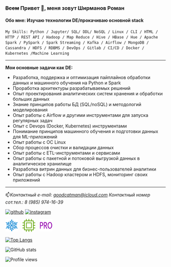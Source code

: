
### ~~Всем~~ Привет 👋, меня зовут Ширманов Роман
#### Обо мне: Изучаю технологии DE/прокачиваю основной stack

`My Skills: Python / Jupyter/ SQL/ DDL/ NoSQL / Linux / CLI / HTML / HTTP / REST API / Hadoop / Map Reduce / Hive / HBase / Hue / Apache Spark / PySpark / Spark Streaming / Kafka / Airflow / MongoDB / Cassandra / HDFS / RDBMS / DevOps / Gitlab / CI/CD / Docker / Kubernetes /Machine Learning`

***
**Мои основные задачи как DE:**
+ Разработка, поддержка и оптимизация пайплайнов обработки данных и машинного обучения на Python и Spark 
+ Проработка архитектуры разрабатываемых решений
+ Опыт проектирования аналитических систем хранения и обработки больших данных
+ Знание принципов работы БД (SQL/noSQL) и методологий моделирования
+ Опыт работы с Airflow и другими инструментами для запуска регулярных задач
+ Опыт с Devops (Docker, Kubernetes) инструментами
+ Понимание принципов машинного обучения и подготовки данных для ML-приложений
+ Опыт работы с ОС Linux
+ Сбор процессов очистки и валидации данных
+ Опыт работы с ETL-инструментами и сервисами
+ Опыт работы с пакетной и потоковой выгрузкой данных в аналитическое хранилище
+ Разработка витрин данных для бизнес-пользователей аналитики
+ Опыт работы с Hadoop кластером и HDFS, мониторинг своих приложений
***
📫*Контактный e-mail: goodcatman@icloud.com*
*Контактный номер сот.тел.: 8 (985) 974-16-39*


[<img src='https://cdn.jsdelivr.net/npm/simple-icons@3.0.1/icons/github.svg' alt='github' height='40'>](https://github.com/catman91)  [<img src='https://cdn.jsdelivr.net/npm/simple-icons@3.0.1/icons/instagram.svg' alt='instagram' height='40'>](https://www.instagram.com/roman.shirmanov/)  

<a href='https://archiveprogram.github.com/'><img src='https://raw.githubusercontent.com/acervenky/animated-github-badges/master/assets/acbadge.gif' width='40' height='40'></a> <a href='https://docs.github.com/en/developers'><img src='https://raw.githubusercontent.com/acervenky/animated-github-badges/master/assets/devbadge.gif' width='40' height='40'></a> <a href='https://github.com/pricing'><img src='https://raw.githubusercontent.com/acervenky/animated-github-badges/master/assets/pro.gif' width='40' height='40'></a> 

[![Top Langs](https://github-readme-stats.vercel.app/api/top-langs/?username=catman91)](https://github.com/anuraghazra/github-readme-stats)

![GitHub stats](https://github-readme-stats.vercel.app/api?username=catman91&show_icons=true)  

![Profile views](https://gpvc.arturio.dev/catman91)  

